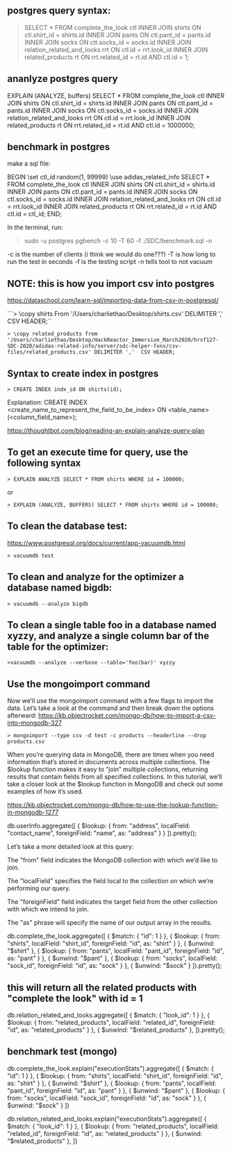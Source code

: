 ## postgres query syntax:
> SELECT * FROM complete_the_look ctl
    INNER JOIN shirts
    ON ctl.shirt_id = shirts.id
    INNER JOIN pants
    ON ctl.pant_id = pants.id
    INNER JOIN socks
    ON ctl.socks_id = socks.id
    INNER JOIN relation_related_and_looks rrt
    ON ctl.id = rrt.look_id
    INNER JOIN related_products rt
    ON rrt.related_id = rt.id AND ctl.id = 1;

## ananlyze postgres query
EXPLAIN (ANALYZE, buffers) SELECT * FROM complete_the_look ctl
  INNER JOIN shirts
  ON ctl.shirt_id = shirts.id
  INNER JOIN pants
  ON ctl.pant_id = pants.id
  INNER JOIN socks
  ON ctl.socks_id = socks.id
  INNER JOIN relation_related_and_looks rrt
  ON ctl.id = rrt.look_id
  INNER JOIN related_products rt
  ON rrt.related_id = rt.id AND ctl.id = 1000000;

## benchmark in postgres
make a sql file:

BEGIN
\set ctl_id random(1, 99999)
\use adidas_related_info
SELECT * FROM complete_the_look ctl
  INNER JOIN shirts
  ON ctl.shirt_id = shirts.id
  INNER JOIN pants
  ON ctl.pant_id = pants.id
  INNER JOIN socks
  ON ctl.socks_id = socks.id
  INNER JOIN relation_related_and_looks rrt
  ON ctl.id = rrt.look_id
  INNER JOIN related_products rt
  ON rrt.related_id = rt.id AND ctl.id = ctl_id;
END;


In the terminal, run:
> sudo -u postgres pgbench -c 10 -T 60 -f ./SDC/benchmark.sql -n

-c is the number of clients (i think we would do one???)
-T is how long to run the test in seconds
-f is the testing script
-n tells tool to not vacuum

## NOTE: this is how you import csv into postgres
https://dataschool.com/learn-sql/importing-data-from-csv-in-postgresql/

```> \copy shirts From '/Users/charliethao/Desktop/shirts.csv' DELIMITER ',' CSV HEADER;``

```> \copy related_products from '/Users/charliethao/Desktop/HackReactor_Immersive_March2020/hrsf127-SDC-2020/adidas-related-info/server/sdc-helper-fxns/csv-files/related_products.csv' DELIMITER ','  CSV HEADER;```


## Syntax to create index in postgres
```> CREATE INDEX indx_id ON shirts(id);```

Explanation: CREATE INDEX <create_name_to_represent_the_field_to_be_index> ON <table_name>(<column_field_name>);

https://thoughtbot.com/blog/reading-an-explain-analyze-query-plan

## To get an execute time for query, use the following syntax
```> EXPLAIN ANALYZE SELECT * FROM shirts WHERE id = 100000;```

or

```> EXPLAIN (ANALYZE, BUFFERS) SELECT * FROM shirts WHERE id = 100000;```

## To clean the database test:
https://www.postgresql.org/docs/current/app-vacuumdb.html

```> vacuumdb test```

## To clean and analyze for the optimizer a database named bigdb:

```> vacuumdb --analyze bigdb```

## To clean a single table foo in a database named xyzzy, and analyze a single column bar of the table for the optimizer:

```>vacuumdb --analyze --verbose --table='foo(bar)' xyzzy```


## Use the mongoimport command
Now we’ll use the mongoimport command with a few flags to import the data. Let’s take a look at the command and then break down the options afterward:
https://kb.objectrocket.com/mongo-db/how-to-import-a-csv-into-mongodb-327

```> mongoimport --type csv -d test -c products --headerline --drop products.csv```

When you’re querying data in MongoDB, there are times when you need information that’s stored in documents across multiple collections. The $lookup function makes it easy to “join” multiple collections, returning results that contain fields from all specified collections. In this tutorial, we’ll take a closer look at the $lookup function in MongoDB and check out some examples of how it’s used.

https://kb.objectrocket.com/mongo-db/how-to-use-the-lookup-function-in-mongodb-1277

db.userInfo.aggregate([
    { $lookup:
        {
           from: "address",
           localField: "contact_name",
           foreignField: "name",
           as: "address"
        }
    }
]).pretty();

Let’s take a more detailed look at this query:

The "from" field indicates the MongoDB collection with which we’d like to join.

The "localField" specifies the field local to the collection on which we’re performing our query.

The "foreignField" field indicates the target field from the other collection with which we intend to join.

The "as" phrase will specify the name of our output array in the results.

db.complete_the_look.aggregate([
  { $match: { "id": 1 } },
    { $lookup: {
        from: "shirts",
        localField: "shirt_id",
        foreignField: "id",
        as: "shirt"
      }
    },
    {
      $unwind: "$shirt"
    },
    { $lookup: {
        from: "pants",
        localField: "pant_id",
        foreignField: "id",
        as: "pant"
      }
    },
    {
      $unwind: "$pant"
    },
    { $lookup: {
        from: "socks",
        localField: "sock_id",
        foreignField: "id",
        as: "sock"
      }
    },
    {
      $unwind: "$sock"
    }
  ]).pretty();

## this will return all the related products with "complete the look" with id = 1
  db.relation_related_and_looks.aggregate([
    { $match: { "look_id": 1 } },
    { $lookup: {
        from: "related_products",
        localField: "related_id",
        foreignField: "id",
        as: "related_products"
      }
    },
    {
      $unwind: "$related_products"
    },
  ]).pretty();


  ## benchmark test (mongo)
  db.complete_the_look.explain("executionStats").aggregate([
  { $match: { "id": 1 } },
    { $lookup: {
        from: "shirts",
        localField: "shirt_id",
        foreignField: "id",
        as: "shirt"
      }
    },
    {
      $unwind: "$shirt"
    },
    { $lookup: {
        from: "pants",
        localField: "pant_id",
        foreignField: "id",
        as: "pant"
      }
    },
    {
      $unwind: "$pant"
    },
    { $lookup: {
        from: "socks",
        localField: "sock_id",
        foreignField: "id",
        as: "sock"
      }
    },
    {
      $unwind: "$sock"
    }
  ])

  db.relation_related_and_looks.explain("executionStats").aggregate([
    { $match: { "look_id": 1 } },
    { $lookup: {
        from: "related_products",
        localField: "related_id",
        foreignField: "id",
        as: "related_products"
      }
    },
    {
      $unwind: "$related_products"
    },
  ])